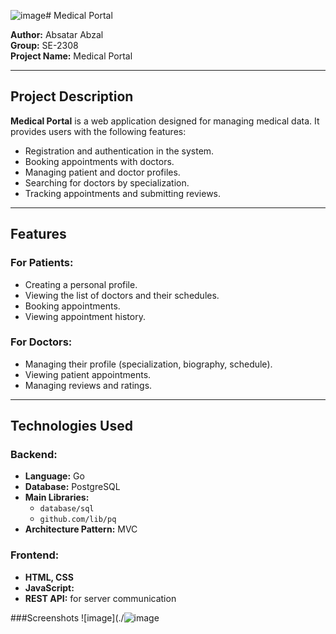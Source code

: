 ![image](https://github.com/user-attachments/assets/954a6f7b-66e6-4efd-8bea-570e17cdc75b)# Medical Portal  

**Author:** Absatar Abzal  
**Group:** SE-2308  
**Project Name:** Medical Portal  

---

## Project Description  
**Medical Portal** is a web application designed for managing medical data. It provides users with the following features:  

- Registration and authentication in the system.  
- Booking appointments with doctors.  
- Managing patient and doctor profiles.  
- Searching for doctors by specialization.  
- Tracking appointments and submitting reviews.  

---

## Features  

### For Patients:  
- Creating a personal profile.  
- Viewing the list of doctors and their schedules.  
- Booking appointments.  
- Viewing appointment history.  

### For Doctors:  
- Managing their profile (specialization, biography, schedule).  
- Viewing patient appointments.  
- Managing reviews and ratings.  

---

## Technologies Used  

### Backend:  
- **Language:** Go  
- **Database:** PostgreSQL  
- **Main Libraries:**  
  - `database/sql`  
  - `github.com/lib/pq`  
- **Architecture Pattern:** MVC  

### Frontend:  
- **HTML, CSS**  
- **JavaScript:** 
- **REST API:** for server communication  

###Screenshots
![image](./![image](https://github.com/user-attachments/assets/c2206083-8113-407f-a1e5-7314890c7f04)
